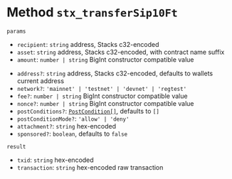# Method `stx_transferSip10Ft`

`params`

- `recipient`: `string` address, Stacks c32-encoded
- `asset`: `string` address, Stacks c32-encoded, with contract name suffix
- `amount`: `number | string` BigInt constructor compatible value

* `address?`: `string` address, Stacks c32-encoded, defaults to wallets current address
* `network?`: `'mainnet' | 'testnet' | 'devnet' | 'regtest'`
* `fee?`: `number | string` BigInt constructor compatible value
* `nonce?`: `number | string` BigInt constructor compatible value
* `postConditions?`: [`PostCondition[]`](./representations.md), defaults to `[]`
* `postConditionMode?`: `'allow' | 'deny'`
* `attachment?`: `string` hex-encoded
* `sponsored?`: `boolean`, defaults to `false`

`result`

- `txid`: `string` hex-encoded
- `transaction`: `string` hex-encoded raw transaction
